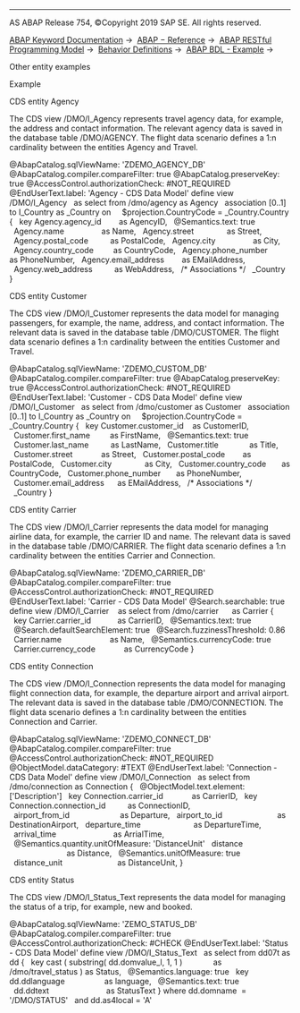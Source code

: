   

* * *

AS ABAP Release 754, ©Copyright 2019 SAP SE. All rights reserved.

[ABAP Keyword Documentation](javascript:call_link\('abenabap.htm'\)) →  [ABAP − Reference](javascript:call_link\('abenabap_reference.htm'\)) →  [ABAP RESTful Programming Model](javascript:call_link\('abenrestful_abap_programming.htm'\)) →  [Behavior Definitions](javascript:call_link\('abenabap_behavior_definitions.htm'\)) →  [ABAP BDL - Example](javascript:call_link\('abenbdl_example.htm'\)) → 

Other entity examples

Example

CDS entity Agency

The CDS view /DMO/I\_Agency represents travel agency data, for example, the address and contact information. The relevant agency data is saved in the database table /DMO/AGENCY. The flight data scenario defines a 1:n cardinality between the entities Agency and Travel.

@AbapCatalog.sqlViewName: 'ZDEMO\_AGENCY\_DB'
@AbapCatalog.compiler.compareFilter: true
@AbapCatalog.preserveKey: true
@AccessControl.authorizationCheck: #NOT\_REQUIRED
@EndUserText.label: 'Agency - CDS Data Model'
define view /DMO/I\_Agency
  as select from /dmo/agency as Agency
  association \[0..1\] to I\_Country as \_Country on
    $projection.CountryCode = \_Country.Country
{
  key Agency.agency\_id        as AgencyID,
  @Semantics.text: true
  Agency.name                 as Name,
  Agency.street               as Street,
  Agency.postal\_code          as PostalCode,
  Agency.city                 as City,
  Agency.country\_code         as CountryCode,
  Agency.phone\_number         as PhoneNumber,
  Agency.email\_address        as EMailAddress,
  Agency.web\_address          as WebAddress,
  /\* Associations \*/
  \_Country
}

CDS entity Customer

The CDS view /DMO/I\_Customer represents the data model for managing passengers, for example, the name, address, and contact information. The relevant data is saved in the database table /DMO/CUSTOMER. The flight data scenario defines a 1:n cardinality between the entities Customer and Travel.

@AbapCatalog.sqlViewName: 'ZDEMO\_CUSTOM\_DB'
@AbapCatalog.compiler.compareFilter: true
@AbapCatalog.preserveKey: true
@AccessControl.authorizationCheck: #NOT\_REQUIRED
@EndUserText.label: 'Customer - CDS Data Model'
define view /DMO/I\_Customer
  as select from /dmo/customer as Customer
  association \[0..1\] to I\_Country as \_Country on
    $projection.CountryCode = \_Country.Country
{
  key Customer.customer\_id    as CustomerID,
  Customer.first\_name         as FirstName,
  @Semantics.text: true
  Customer.last\_name          as LastName,
  Customer.title              as Title,
  Customer.street             as Street,
  Customer.postal\_code        as PostalCode,
  Customer.city               as City,
  Customer.country\_code       as CountryCode,
  Customer.phone\_number       as PhoneNumber,
  Customer.email\_address      as EMailAddress,
  /\* Associations \*/
  \_Country
}

CDS entity Carrier

The CDS view /DMO/I\_Carrier represents the data model for managing airline data, for example, the carrier ID and name. The relevant data is saved in the database table /DMO/CARRIER. The flight data scenario defines a 1:n cardinality between the entities Carrier and Connection.

@AbapCatalog.sqlViewName: 'ZDEMO\_CARRIER\_DB'
@AbapCatalog.compiler.compareFilter: true
@AccessControl.authorizationCheck: #NOT\_REQUIRED
@EndUserText.label: 'Carrier - CDS Data Model'
@Search.searchable: true
define view /DMO/I\_Carrier
   as select from /dmo/carrier      as Carrier
{
  key Carrier.carrier\_id            as CarrierID,
  @Semantics.text: true
  @Search.defaultSearchElement: true
  @Search.fuzzinessThreshold: 0.86
  Carrier.name                      as Name,
  @Semantics.currencyCode: true
  Carrier.currency\_code             as CurrencyCode
}

CDS entity Connection

The CDS view /DMO/I\_Connection represents the data model for managing flight connection data, for example, the departure airport and arrival airport. The relevant data is saved in the database table /DMO/CONNECTION. The flight data scenario defines a 1:n cardinality between the entities Connection and Carrier.

@AbapCatalog.sqlViewName: 'ZDEMO\_CONNECT\_DB'
@AbapCatalog.compiler.compareFilter: true
@AccessControl.authorizationCheck: #NOT\_REQUIRED
@ObjectModel.dataCategory: #TEXT
@EndUserText.label: 'Connection - CDS Data Model'
define view /DMO/I\_Connection
  as select from /dmo/connection as Connection
{
  @ObjectModel.text.element: \['Description'\]
  key Connection.carrier\_id             as CarrierID,
  key Connection.connection\_id          as ConnectionID,
  airport\_from\_id                       as Departure,
  airport\_to\_id                         as DestinationAirport,
  departure\_time                        as DepartureTime,
  arrival\_time                          as ArrialTime,
  @Semantics.quantity.unitOfMeasure: 'DistanceUnit'
  distance                              as Distance,
  @Semantics.unitOfMeasure: true
  distance\_unit                         as DistanceUnit,
}

CDS entity Status

The CDS view /DMO/I\_Status\_Text represents the data model for managing the status of a trip, for example, new and booked.

@AbapCatalog.sqlViewName: 'ZEMO\_STATUS\_DB'
@AbapCatalog.compiler.compareFilter: true
@AccessControl.authorizationCheck: #CHECK
@EndUserText.label: 'Status - CDS Data Model'
define view /DMO/I\_Status\_Text
  as select from dd07t as dd
{
  key cast ( substring( dd.domvalue\_l, 1, 1 )
             as /dmo/travel\_status ) as Status,
  @Semantics.language: true
  key dd.ddlanguage                  as language,
  @Semantics.text: true
  dd.ddtext                          as StatusText
}
where dd.domname  = '/DMO/STATUS'
  and dd.as4local = 'A'